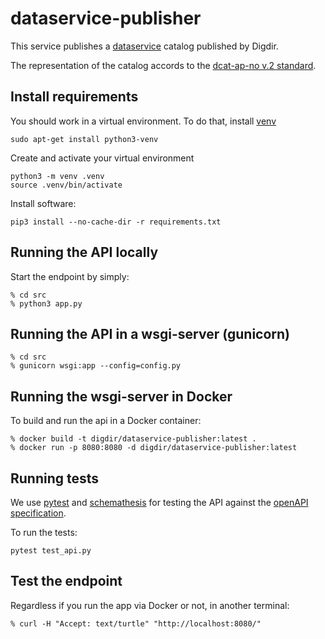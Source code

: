 # dataservice-publisher

This service publishes a [dataservice](https://www.w3.org/TR/vocab-dcat-2/#Class:Data_Service) catalog published by Digdir.

The representation of the catalog accords to the [dcat-ap-no v.2 standard](https://github.com/difi/dcat-ap-no/tree/review).

## Install requirements
You should work in a virtual environment. To do that, install [venv](https://docs.python.org/3/library/venv.html)
```
sudo apt-get install python3-venv
```
Create and activate your virtual environment
```
python3 -m venv .venv
source .venv/bin/activate
```
Install software:
```
pip3 install --no-cache-dir -r requirements.txt
```
## Running the API locally
 Start the endpoint by simply:
```
% cd src
% python3 app.py
```
## Running the API in a wsgi-server (gunicorn)
```
% cd src
% gunicorn wsgi:app --config=config.py
```
## Running the wsgi-server in Docker

To build and run the api in a Docker container:
```
% docker build -t digdir/dataservice-publisher:latest .
% docker run -p 8080:8080 -d digdir/dataservice-publisher:latest
```

## Running tests
We use [pytest](https://docs.pytest.org/en/latest/) and [schemathesis](https://github.com/kiwicom/schemathesis) for testing the API against the [openAPI specification](./dataservice-catalog.yaml).

To run the tests:
```
pytest test_api.py
```

## Test the endpoint

Regardless if you run the app via Docker or not, in another terminal:
```
% curl -H "Accept: text/turtle" "http://localhost:8080/"
```
